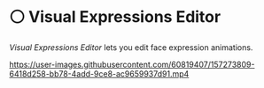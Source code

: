 # ⚪ Visual Expressions Editor

*Visual Expressions Editor* lets you edit face expression animations.

https://user-images.githubusercontent.com/60819407/157273809-6418d258-bb78-4add-9ce8-ac9659937d91.mp4
